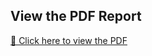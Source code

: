 ## View the PDF Report

[📄 Click here to view the PDF](https://github.com/ZeyuEdwardQi/Life-Expectancy/raw/main/Exploring%20Key%20Drivers%20of%20Life%20Expectancy%20from%202000%20to%202015.pdf)
